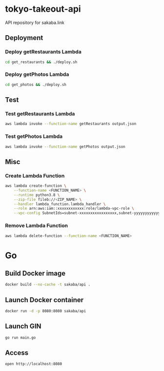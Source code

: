 # tokyo-takeout-api
API repository for sakaba.link

## Deployment
### Deploy getRestaurants Lambda
```bash
cd get_restaurants && ./deploy.sh
```
### Deploy getPhotos Lambda
```bash
cd get_photos && ./deploy.sh
```

## Test
### Test getRestaurants Lambda
```bash
aws lambda invoke --function-name getRestaurants output.json
```
### Test getPhotos Lambda
```bash
aws lambda invoke --function-name getPhotos output.json
```

## Misc
### Create Lambda Function
```bash
aws lambda create-function \
    --function-name <FUNCTION_NAME> \
    --runtime python3.8 \
    --zip-file fileb://<ZIP_NAME> \
    --handler lambda_function.lambda_handler \
    --role arn:aws:iam::xxxxxxxxxxxx:role/lambda-vpc-role \
    --vpc-config SubnetIds=subnet-xxxxxxxxxxxxxxxxx,subnet-yyyyyyyyyyyyyyyyy,SecurityGroupIds=sg-xxxxxxxxxxxxxxxxx
```
### Remove Lambda Function
```bash
aws lambda delete-function --function-name <FUNCTION_NAME>
```


# Go

## Build Docker image
```sh
docker build --no-cache -t sakaba/api .
```

## Launch Docker container
```sh
docker run -d -p 8080:8080 sakaba/api
```

## Launch GIN
```sh
go run main.go
```

## Access
```sh
open http://localhost:8080
```
